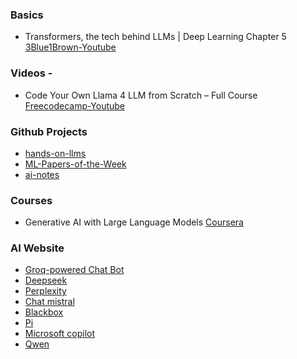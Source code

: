 ### Basics
- Transformers, the tech behind LLMs | Deep Learning Chapter 5 [3Blue1Brown-Youtube](https://youtu.be/wjZofJX0v4M?si=ei3OEQ-pr7TVaE7l)

### Videos - 
- Code Your Own Llama 4 LLM from Scratch – Full Course [Freecodecamp-Youtube](https://youtu.be/biveB0gOlak?si=xj-zEoY0X6oi1MEK)

### Github Projects
- [hands-on-llms](https://github.com/iusztinpaul/hands-on-llms)
- [ML-Papers-of-the-Week](https://github.com/dair-ai/ML-Papers-of-the-Week)
- [ai-notes](https://github.com/swyxio/ai-notes)

### Courses

- Generative AI with Large Language Models [Coursera](https://www.coursera.org/learn/generative-ai-with-llms)

### AI Website

- [Groq-powered Chat Bot](https://dromerosm-groq-llama3.hf.space/)
- [Deepseek](https://chat.deepseek.com/sign_in)
- [Perplexity](https://www.perplexity.ai/)
- [Chat mistral](https://chat.mistral.ai/chat)
- [Blackbox](https://www.blackbox.ai/)
- [Pi](https://pi.ai/onboarding)
- [Microsoft copilot](https://copilot.microsoft.com/)
- [Qwen](https://chat.qwen.ai/)